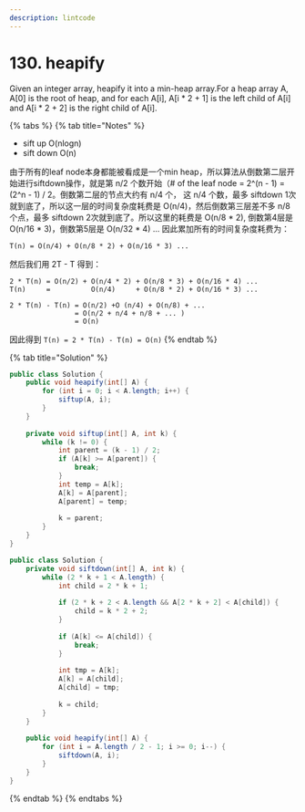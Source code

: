 ```yaml
---
description: lintcode
---
```


# 130. heapify

Given an integer array, heapify it into a min-heap array.For a heap array A, A\[0] is the root of heap, and for each A\[i], A\[i \* 2 + 1] is the left child of A\[i] and A\[i \* 2 + 2] is the right child of A\[i].

{% tabs %}
{% tab title="Notes" %}
* sift up O(nlogn)
* sift down O(n)

由于所有的leaf node本身都能被看成是一个min heap，所以算法从倒数第二层开始进行siftdown操作，就是第 n/2 个数开始（# of the leaf node = 2^(n - 1) = (2^n - 1) / 2。倒数第二层的节点大约有 n/4 个， 这 n/4 个数，最多 siftdown 1次就到底了，所以这一层的时间复杂度耗费是 O(n/4)，然后倒数第三层差不多 n/8 个点，最多 siftdown 2次就到底了。所以这里的耗费是 O(n/8 \* 2), 倒数第4层是 O(n/16 \* 3)，倒数第5层是 O(n/32 \* 4) ... 因此累加所有的时间复杂度耗费为：

```
T(n) = O(n/4) + O(n/8 * 2) + O(n/16 * 3) ...
```

然后我们用 2T - T 得到：

```
2 * T(n) = O(n/2) + O(n/4 * 2) + O(n/8 * 3) + O(n/16 * 4) ... 
T(n)     =          O(n/4)     + O(n/8 * 2) + O(n/16 * 3) ...

2 * T(n) - T(n) = O(n/2) +O (n/4) + O(n/8) + ...
                = O(n/2 + n/4 + n/8 + ... )
                = O(n)
```

因此得到 `T(n) = 2 * T(n) - T(n) = O(n)`
{% endtab %}

{% tab title="Solution" %}
```java
public class Solution {
    public void heapify(int[] A) {
        for (int i = 0; i < A.length; i++) {
            siftup(A, i);
        }
    }
    
    private void siftup(int[] A, int k) {
        while (k != 0) {
            int parent = (k - 1) / 2;
            if (A[k] >= A[parent]) {
                break;
            }
            int temp = A[k];
            A[k] = A[parent];
            A[parent] = temp;
            
            k = parent;
        }
    }
}

public class Solution {
    private void siftdown(int[] A, int k) {
        while (2 * k + 1 < A.length) {
            int child = 2 * k + 1;
            
            if (2 * k + 2 < A.length && A[2 * k + 2] < A[child]) {
                child = k * 2 + 2;
            }
            
            if (A[k] <= A[child]) {
                break;
            }
            
            int tmp = A[k];
            A[k] = A[child];
            A[child] = tmp;
            
            k = child;
        }
    }
    
    public void heapify(int[] A) {
        for (int i = A.length / 2 - 1; i >= 0; i--) {
            siftdown(A, i);
        }
    }
}
```
{% endtab %}
{% endtabs %}

